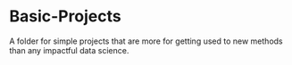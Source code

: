 # Basic-Projects
A folder for simple projects that are more for getting used to new methods than any impactful data science. 
